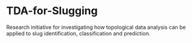 # TDA-for-Slugging
Research initiative for investigating how topological data analysis can be applied to slug identification, classification and prediction.
